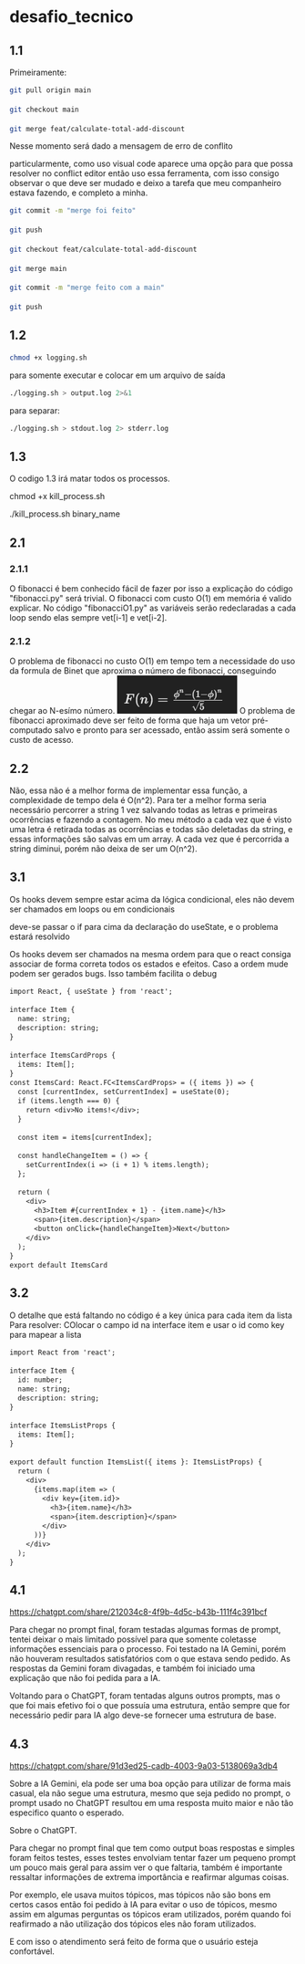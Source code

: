 # desafio_tecnico
## 1.1
Primeiramente:
```bash
git pull origin main

git checkout main

git merge feat/calculate-total-add-discount
```

Nesse momento será dado a mensagem de erro de conflito

particularmente, como uso visual code aparece uma opção para que possa resolver no conflict editor
então uso essa ferramenta, com isso consigo observar o que deve ser mudado e deixo a tarefa que meu companheiro estava fazendo, e completo a minha.

```bash
git commit -m "merge foi feito"

git push

git checkout feat/calculate-total-add-discount

git merge main

git commit -m "merge feito com a main"

git push
```

## 1.2
```bash
chmod +x logging.sh
```
para somente executar e colocar em um arquivo de saída
```bash
./logging.sh > output.log 2>&1
```

para separar:
```bash
./logging.sh > stdout.log 2> stderr.log
```

## 1.3

O codigo 1.3 irá matar todos os processos.

chmod +x kill_process.sh


./kill_process.sh binary_name

## 2.1
### 2.1.1
O fibonacci é bem conhecido fácil de fazer por isso a explicação do código "fibonacci.py" será trivial.
O fibonacci com custo O(1) em memória é valido explicar. No código "fibonacciO1.py" as variáveis serão redeclaradas a cada loop sendo elas sempre vet[i-1] e vet[i-2].

### 2.1.2

O problema de fibonacci no custo O(1) em tempo tem a necessidade do uso da formula de Binet que aproxima o número de fibonacci, conseguindo chegar ao N-esímo número.
![alt text](image.png)
O problema de fibonacci aproximado deve ser feito de forma que haja um vetor pré-computado salvo e pronto para ser acessado, então assim será somente o custo de acesso.

## 2.2
Não, essa não é a melhor forma de implementar essa função, a complexidade de tempo dela é O(n^2).
Para ter a melhor forma seria necessário percorrer a string 1 vez salvando todas as letras e primeiras ocorrências e fazendo a contagem.
No meu método a cada vez que é visto uma letra é retirada todas as ocorrências e todas são deletadas da string, e essas informações são salvas em um array.
A cada vez que é percorrida a string diminui, porém não deixa de ser um O(n^2).

## 3.1
Os hooks devem sempre estar acima da lógica condicional, eles não devem ser chamados em loops ou em condicionais

deve-se passar o if para cima da declaração do useState, e o problema estará resolvido

Os hooks devem ser chamados na mesma ordem para que o react consiga associar de forma correta todos os estados e efeitos. Caso a ordem mude podem ser gerados bugs.
Isso também facilita o debug

```tsx
import React, { useState } from 'react';

interface Item {
  name: string;
  description: string;
}

interface ItemsCardProps {
  items: Item[];
}
const ItemsCard: React.FC<ItemsCardProps> = ({ items }) => {
  const [currentIndex, setCurrentIndex] = useState(0);
  if (items.length === 0) {
    return <div>No items!</div>;
  }

  const item = items[currentIndex];

  const handleChangeItem = () => {
    setCurrentIndex(i => (i + 1) % items.length);
  };

  return (
    <div>
      <h3>Item #{currentIndex + 1} - {item.name}</h3>
      <span>{item.description}</span>
      <button onClick={handleChangeItem}>Next</button>
    </div>
  );
}
export default ItemsCard
```


## 3.2

O detalhe que está faltando no código é a key única para cada item da lista
Para resolver:
COlocar o campo id na interface item e usar o id como key para mapear a lista

```tsx
import React from 'react';

interface Item {
  id: number;
  name: string;
  description: string;
}

interface ItemsListProps {
  items: Item[];
}

export default function ItemsList({ items }: ItemsListProps) {
  return (
    <div>
      {items.map(item => (
        <div key={item.id}>
          <h3>{item.name}</h3>
          <span>{item.description}</span>
        </div>
      ))}
    </div>
  );
}
```

## 4.1
https://chatgpt.com/share/212034c8-4f9b-4d5c-b43b-111f4c391bcf

Para chegar no prompt final, foram testadas algumas formas de prompt, tentei deixar o mais limitado possível para que somente coletasse informações essenciais para o processo.
Foi testado na IA Gemini, porém não houveram resultados satisfatórios com o que estava sendo pedido.
As respostas da Gemini foram divagadas, e também foi iniciado uma explicação que não foi pedida para a IA.

Voltando para o ChatGPT, foram tentadas alguns outros prompts, mas o que foi mais efetivo foi o que possuía uma estrutura, então sempre que for necessário pedir para IA algo deve-se
fornecer uma estrutura de base.

## 4.3
https://chatgpt.com/share/91d3ed25-cadb-4003-9a03-5138069a3db4

Sobre a IA Gemini, ela pode ser uma boa opção para utilizar de forma mais casual, ela não segue uma estrutura, mesmo que seja pedido no prompt, o prompt usado no ChatGPT resultou em uma resposta muito maior e não tão especifico quanto o esperado.

Sobre o ChatGPT.

Para chegar no prompt final que tem como output boas respostas e simples foram feitos testes, esses testes envolviam tentar fazer um pequeno prompt um pouco mais geral
para assim ver o que faltaria, também é importante ressaltar informações de extrema importância e reafirmar algumas coisas.

Por exemplo, ele usava muitos tópicos, mas tópicos não são bons em certos casos então foi pedido à IA para evitar o uso de tópicos, mesmo assim em algumas perguntas
os tópicos eram utilizados, porém quando foi reafirmado a não utilização dos tópicos eles não foram utilizados.

E com isso o atendimento será feito de forma que o usuário esteja confortável.


